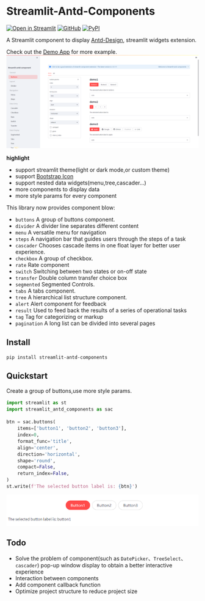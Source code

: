 # Streamlit-Antd-Components

[![Open in Streamlit][share_badge]][share_link] [![GitHub][github_badge]][github_link] [![PyPI][pypi_badge]][pypi_link]

A Streamlit component to display [Antd-Design](https://ant.design/), streamlit widgets extension.

Check out the [Demo App][share_link] for more example.
![demo](./img/demo.png)

**highlight**

* support streamlit theme(light or dark mode,or custom theme)
* support [Bootstrap Icon](https://icons.getbootstrap.com/)
* support nested data widgets(menu,tree,cascader...)
* more components to display data
* more style params for every component

This library now provides component blow:

- `buttons` A group of buttons component.
- `divider` A divider line separates different content
- `menu` A versatile menu for navigation
- `steps` A navigation bar that guides users through the steps of a task
- `cascader` Chooses cascade items in one float layer for better user experience.
- `checkbox` A group of checkbox.
- `rate` Rate component
- `switch` Switching between two states or on-off state
- `transfer` Double column transfer choice box
- `segmented` Segmented Controls.
- `tabs` A tabs component.
- `tree` A hierarchical list structure component.
- `alert` Alert component for feedback
- `result` Used to feed back the results of a series of operational tasks
- `tag` Tag for categorizing or markup
- `pagination` A long list can be divided into several pages

## Install

```shell script
pip install streamlit-antd-components
```

## Quickstart

Create a group of buttons,use more style params.

```python
import streamlit as st
import streamlit_antd_components as sac

btn = sac.buttons(
    items=['button1', 'button2', 'button3'],
    index=0,
    format_func='title',
    align='center',
    direction='horizontal',
    shape='round',
    compact=False,
    return_index=False,
)
st.write(f'The selected button label is: {btn}')
```

![buttons](./img/buttons.jpg)

## Todo

- Solve the problem of component(such as `DatePicker`、`TreeSelect`、`cascader`) pop-up window display to obtain a better interactive experience
- Interaction between components
- Add component callback function
- Optimize project structure to reduce project size


[share_badge]: https://static.streamlit.io/badges/streamlit_badge_black_white.svg

[share_link]: https://nicedouble-streamlitantdcomponentsdemo-app-middmy.streamlit.app/

[github_badge]: https://badgen.net/badge/icon/GitHub?icon=github&color=black&label

[github_link]: https://github.com/nicedouble/StreamlitAntdComponents

[pypi_badge]: https://badgen.net/pypi/v/streamlit-antd-components

[pypi_link]: https://pypi.org/project/streamlit-antd-components/